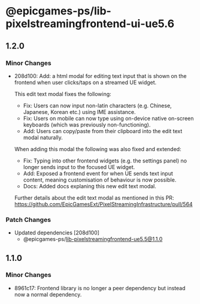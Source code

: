 # @epicgames-ps/lib-pixelstreamingfrontend-ui-ue5.6

## 1.2.0

### Minor Changes

- 208d100: Add: a html modal for editing text input that is shown on the frontend when user clicks/taps on a streamed UE widget.

    This edit text modal fixes the following:

    - Fix: Users can now input non-latin characters (e.g. Chinese, Japanese, Korean etc.) using IME assistance.
    - Fix: Users on mobile can now type using on-device native on-screen keyboards (which was previously non-functioning).
    - Add: Users can copy/paste from their clipboard into the edit text modal naturally.

    When adding this modal the following was also fixed and extended:

    - Fix: Typing into other frontend widgets (e.g. the settings panel) no longer sends input to the focused UE widget.
    - Add: Exposed a frontend event for when UE sends text input content, meaning customisation of behaviour is now possible.
    - Docs: Added docs explaning this new edit text modal.

    Further details about the edit text modal as mentioned in this PR: https://github.com/EpicGamesExt/PixelStreamingInfrastructure/pull/564

### Patch Changes

- Updated dependencies [208d100]
    - @epicgames-ps/lib-pixelstreamingfrontend-ue5.5@1.1.0

## 1.1.0

### Minor Changes

- 8961c17: Frontend library is no longer a peer dependency but instead now a normal dependency.

